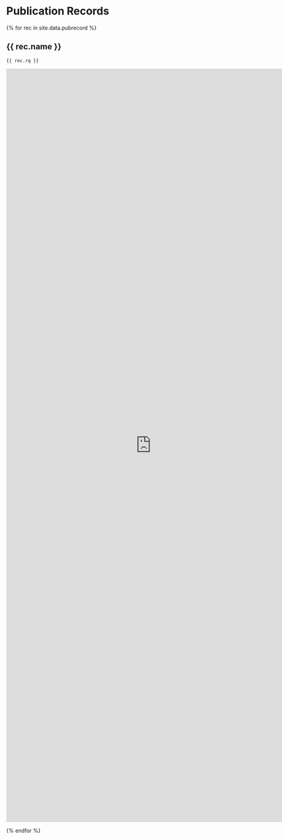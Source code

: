 # Publication Records

{% for rec in site.data.pubrecord %}
## {{ rec.name }}

```sparql
{{ rec.rq }}
```

<iframe style="width: 80vw; height: 50vh; border: none;"
        src="https://query.wikidata.org/embed.html#{{ rec.rq | uri_escape }}"
        referrerpolicy="origin" sandbox="allow-scripts allow-same-origin allow-popups">
</iframe>

{% endfor %}
